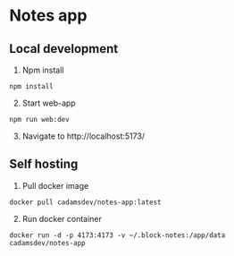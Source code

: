 # Notes app

## Local development
1. Npm install
```
npm install
```
2. Start web-app
```
npm run web:dev
```
3. Navigate to http://localhost:5173/

## Self hosting
1. Pull docker image
```
docker pull cadamsdev/notes-app:latest
```
2. Run docker container
```
docker run -d -p 4173:4173 -v ~/.block-notes:/app/data cadamsdev/notes-app
```
